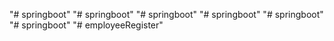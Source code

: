 "# springboot" 
"# springboot" 
"# springboot" 
"# springboot" 
"# springboot" 
"# springboot" 
"# employeeRegister" 
